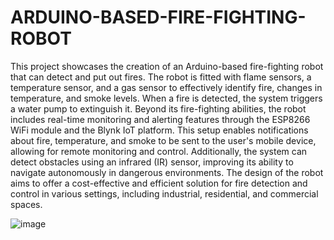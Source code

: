# ARDUINO-BASED-FIRE-FIGHTING-ROBOT
This project showcases the creation of an Arduino-based fire-fighting robot that can detect and put out fires. The robot is fitted with flame sensors, a temperature sensor, and a gas sensor to effectively identify fire, changes in temperature, and smoke levels. When a fire is detected, the system triggers a water pump to extinguish it. Beyond
its fire-fighting abilities, the robot includes real-time monitoring and alerting features through the ESP8266 WiFi module and the Blynk IoT platform. This setup enables notifications about fire, temperature, and smoke to be
sent to the user's mobile device, allowing for remote monitoring and control. Additionally, the system can detect
obstacles using an infrared (IR) sensor, improving its ability to navigate autonomously in dangerous
environments. The design of the robot aims to offer a cost-effective and efficient solution for fire detection and
control in various settings, including industrial, residential, and commercial spaces.

![image](https://github.com/user-attachments/assets/65bc5a1c-2f7e-4446-afa5-223213af0468)

